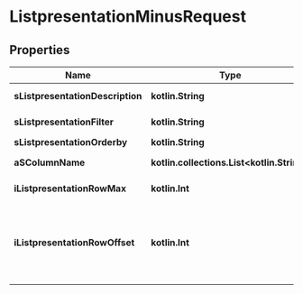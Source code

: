 
# ListpresentationMinusRequest

## Properties
Name | Type | Description | Notes
------------ | ------------- | ------------- | -------------
**sListpresentationDescription** | **kotlin.String** | A descriptive for the list presentation | 
**sListpresentationFilter** | **kotlin.String** | The filter to apply to the request to limit results. | 
**sListpresentationOrderby** | **kotlin.String** | The order by the user chose | 
**aSColumnName** | **kotlin.collections.List&lt;kotlin.String&gt;** | An array of column names that the user chose to bee visible | 
**iListpresentationRowMax** | **kotlin.Int** | The maximum numbers of results to be returned | 
**iListpresentationRowOffset** | **kotlin.Int** | The starting element from where to start retrieving the results. For example if you started at iRowOffset&#x3D;0 and asked for iRowMax&#x3D;100, to get the next 100 results, you could specify iRowOffset&#x3D;100&amp;iRowMax&#x3D;100, | 



